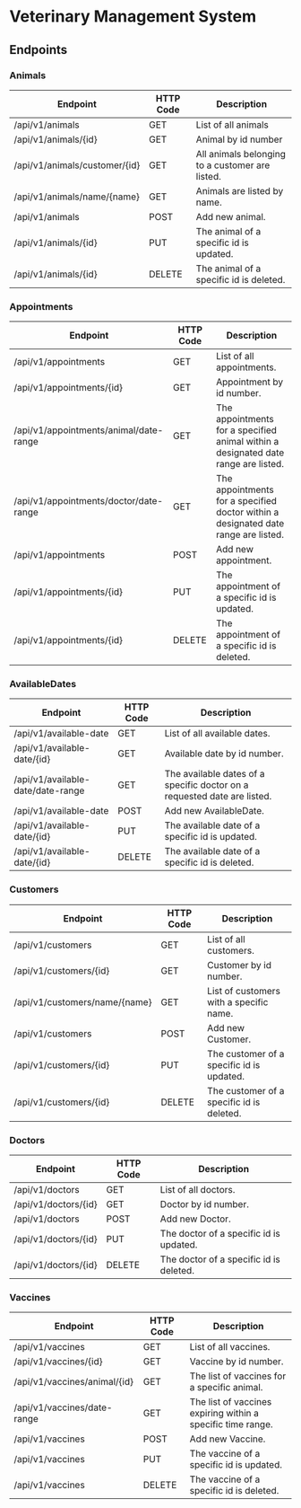 # Veterinary Management System
## Endpoints
### Animals
| Endpoint                      | HTTP Code | Description                                     |
|-------------------------------|-----------|-------------------------------------------------|
| /api/v1/animals               | GET       | List of all animals                             |
| /api/v1/animals/{id}          | GET       | Animal by id number                             |
| /api/v1/animals/customer/{id} | GET       | All animals belonging to a customer are listed. |
| /api/v1/animals/name/{name}   | GET       | Animals are listed by name.                     |
| /api/v1/animals               | POST      | Add new animal.                                 |
| /api/v1/animals/{id}          | PUT       | The animal of a specific id is updated.         |
| /api/v1/animals/{id}          | DELETE    | The animal of a specific id is deleted.         |

### Appointments
| Endpoint                               | HTTP Code | Description                                                                        |
|----------------------------------------|-----------|------------------------------------------------------------------------------------|
| /api/v1/appointments                   | GET       | List of all appointments.                                                          |
| /api/v1/appointments/{id}              | GET       | Appointment by id number.                                                          |
| /api/v1/appointments/animal/date-range | GET       | The appointments for a specified animal within a designated date range are listed. |
| /api/v1/appointments/doctor/date-range | GET       | The appointments for a specified doctor within a designated date range are listed. |
| /api/v1/appointments                   | POST      | Add new appointment.                                                               |
| /api/v1/appointments/{id}              | PUT       | The appointment of a specific id is updated.                                       |
| /api/v1/appointments/{id}              | DELETE    | The appointment of a specific id is deleted.                                       |

### AvailableDates
| Endpoint                          | HTTP Code | Description                                                              |
|-----------------------------------|-----------|--------------------------------------------------------------------------|
| /api/v1/available-date            | GET       | List of all available dates.                                             |
| /api/v1/available-date/{id}       | GET       | Available date by id number.                                             |
| /api/v1/available-date/date-range | GET       | The available dates of a specific doctor on a requested date are listed. |
| /api/v1/available-date            | POST      | Add new AvailableDate.                                                   |
| /api/v1/available-date/{id}       | PUT       | The available date of a specific id is updated.                          |
| /api/v1/available-date/{id}       | DELETE    | The available date of a specific id is deleted.                          |

### Customers
| Endpoint                      | HTTP Code | Description                               |
|-------------------------------|-----------|-------------------------------------------|
| /api/v1/customers             | GET       | List of all customers.                    |
| /api/v1/customers/{id}        | GET       | Customer by id number.                    |
| /api/v1/customers/name/{name} | GET       | List of customers with a specific name.   |
| /api/v1/customers             | POST      | Add new Customer.                         |
| /api/v1/customers/{id}        | PUT       | The customer of a specific id is updated. |
| /api/v1/customers/{id}        | DELETE    | The customer of a specific id is deleted. |

### Doctors
| Endpoint             | HTTP Code | Description                             |
|----------------------|-----------|-----------------------------------------|
| /api/v1/doctors      | GET       | List of all doctors.                    |
| /api/v1/doctors/{id} | GET       | Doctor by id number.                    |
| /api/v1/doctors      | POST      | Add new Doctor.                         |
| /api/v1/doctors/{id} | PUT       | The doctor of a specific id is updated. |
| /api/v1/doctors/{id} | DELETE    | The doctor of a specific id is deleted. |

### Vaccines
| Endpoint                     | HTTP Code | Description                                                 |
|------------------------------|-----------|-------------------------------------------------------------|
| /api/v1/vaccines             | GET       | List of all vaccines.                                       |
| /api/v1/vaccines/{id}        | GET       | Vaccine by id number.                                       |
| /api/v1/vaccines/animal/{id} | GET       | The list of vaccines for a specific animal.                 |
| /api/v1/vaccines/date-range  | GET       | The list of vaccines expiring within a specific time range. |
| /api/v1/vaccines             | POST      | Add new Vaccine.                                            |
| /api/v1/vaccines             | PUT       | The vaccine of a specific id is updated.                    |
| /api/v1/vaccines             | DELETE    | The vaccine of a specific id is deleted.                    |

